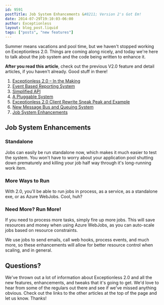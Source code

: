 ```yaml
---
id: 9591
postTitle: Job System Enhancements &#8211; Version 2's Got Em!
date: 2014-07-29T19:10:03-06:00
author: Exceptionless
layout: blog_post.liquid
tags: ["posts", "new features"]
---
```

Summer means vacations and pool time, but we haven't stopped working on Exceptionless 2.0. Things are coming along nicely, and today we're here to talk about the job system and the code being written to enhance it.

**After you read this article**, check out the previous V2.0 feature and detail articles, if you haven't already. Good stuff in there!

  1. [Exceptionless 2.0 – In the Making](/exceptionless-2-in-the-making/ "Exceptionless 2.0 – In the Making")
  2. [Event Based Reporting System](/event-based-reporting-system-coming-version-2-0/ "Event Based Reporting System Coming in Version 2.0")
  3. [Simplified API](/upcoming-exceptionless-2-0-simplified-api/ "More from the Upcoming Exceptionless 2.0: Simplified API")
  4. [A Pluggable System](/coming-exceptionless-2-0-pluggable-system/ "Coming in Exceptionless 2.0 – A Pluggable System")
  5. [Exceptionless 2.0 Client Rewrite Sneak Peak and Example](/exceptionless-2-0-client-rewrite-sneak-peek-usage-example/ "Exceptionless 2.0 Client Rewrite Sneak Peek Usage Example")
  6. <a title="Version 2.0′s New Message Bus and Queueing Systems" href="/version-2-0s-new-message-bus-queueing-systems/" target="_blank">New Message Bus and Queuing System</a>
  7. [Job System Enhancements](/job-system-enhancements-version-2s-got-em/ "Job System Enhancements – Version 2′s Got Em!")

<!--more-->

## Job System Enhancements

### Standalone

Jobs can easily be run standalone now, which makes it much easier to test the system. You won't have to worry about your application pool shutting down prematurely and killing your job half way through it's long-running work item.

### More Ways to Run

With 2.0, you'll be able to run jobs in process, as a service, as a standalone exe, or as Azure WebJobs. Cool, huh?

### Need More? Run More!

If you need to process more tasks, simply fire up more jobs. This will save resources and money when using Azure WebJobs, as you can auto-scale jobs based on resource constraints.

We use jobs to send emails, call web hooks, process events, and much more, so these enhancements will allow for better resource control when scaling, and in general.

## Questions?

We've thrown out a lot of information about Exceptionless 2.0 and all the new features, enhancements, and tweaks that it's going to get. We'd love to hear from some of the regulars out there and see if we've missed anything obvious. Check out the links to the other articles at the top of the page and let us know. Thanks!
